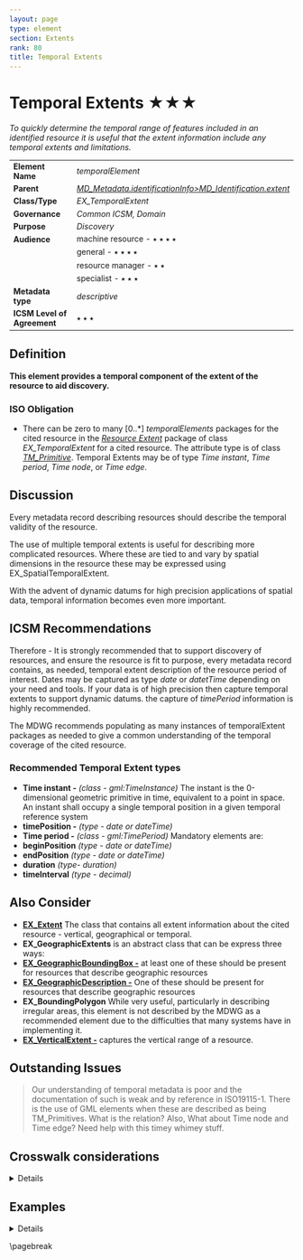 ```yaml
---
layout: page
type: element
section: Extents
rank: 80
title: Temporal Extents
---
```

# Temporal Extents ★★★

*To quickly determine the temporal range of features included in an identified resource it is useful that the extent information include any temporal extents and limitations.*

| | |
| --- | --- |
| **Element Name** | *temporalElement* |
| **Parent** | *[MD_Metadata.identificationInfo>MD_Identification.extent](./ResourceExtent)* |
| **Class/Type** | *EX_TemporalExtent* |
| **Governance** | *Common ICSM, Domain* |
| **Purpose** | *Discovery* |
| **Audience** | machine resource - ⭑ ⭑ ⭑ ⭑ |
| | general - ⭑ ⭑ ⭑ ⭑ |
| | resource manager - ⭑ ⭑ |
| | specialist - ⭑ ⭑ ⭑ |
| **Metadata type** | *descriptive* |
| **ICSM Level of Agreement** | ⭑ ⭑ ⭑ |

## Definition
**This element provides a temporal component of the extent of the resource to aid discovery.**

### ISO Obligation

- There can be zero to many [0..\*] *temporalElements* packages for the cited resource in the *[Resource Extent](./ResourceExtent)* package of class *EX_TemporalExtent* for a cited resource. The attribute type is of class *[TM_Primitive](https://www.isotc211.org/hmmg/HTML/ConceptualModels/EARoot/EA1/EA8/EA1/EA1/EA2739.htm)*. Temporal Extents may be of type *Time instant*, *Time period*, *Time node*, or *Time edge*.

## Discussion

Every metadata record describing resources should describe the temporal validity of the resource. 

The use of multiple temporal extents is useful for describing more complicated resources. Where these are tied to and vary by spatial dimensions in the resource these may be expressed using EX_SpatialTemporalExtent.

With the advent of dynamic datums for high precision applications of spatial data, temporal information becomes even more important.

## ICSM Recommendations

Therefore - It is strongly recommended that to support discovery of resources, and ensure the resource is fit to purpose, every metadata record contains, as needed, temporal extent description of the resource period of interest. Dates may be captured as type *date* or *datetTime* depending on your need and tools. If your data is of high precision then capture temporal extents to support dynamic datums. the capture of *timePeriod* information is highly recommended.

The MDWG recommends populating as many instances of temporalExtent packages as needed to give a common understanding of the temporal coverage of the cited resource.

### Recommended Temporal Extent types

* **Time instant -** *(class - gml:TimeInstance)* The instant is the 0-dimensional geometric primitive in time, equivalent to a point in space. An instant shall occupy a single temporal position in a given temporal reference system
* **timePosition -** *(type - date or dateTime)*
* **Time period -** *(class - gml:TimePeriod)* Mandatory elements are:
 * **beginPosition** *(type - date or dateTime)*
 * **endPosition** *(type - date or dateTime)*
 * **duration** *(type- duration)*
 * **timeInterval** *(type - decimal)*

 ## Also Consider

 - **[EX_Extent](./ResourceExtent)** The class that contains all extent information about the cited resource - vertical, geographical or temporal.
 - **EX_GeographicExtents** is an abstract class that can be express three ways:
  - **[EX_GeographicBoundingBox -](./ExtentBoundingBox)** at least one of these should be present for resources that describe geographic resources
  - **[EX_GeographicDescription -](./ExtentGeographicDescription)** One of these should be present for resources that describe geographic resources
  - **EX_BoundingPolygon** While very useful, particularly in describing irregular areas, this element is not described by the MDWG as a recommended element due to the difficulties that many systems have in implementing it.
 - **[EX_VerticalExtent -](./VerticalExtent)** captures the vertical range of a resource.

 ## Outstanding Issues

 > Our understanding of temporal metadata is poor and the documentation of such is weak and by reference in ISO19115-1. There is the use of GML elements when these are described as being TM_Primitives. What is the relation? Also, What about Time node and Time edge? Need help with this timey whimey stuff.


## Crosswalk considerations

<details>

### Dublin core / CKAN / data.gov.au {if any}

Mapping to CKAN and Dublin core elements, particularly as used by data.gov.au needs discussion

</details>

## Examples

<details>

### XML
```
<mdb:MD_Metadata>
....
  <mdb:identificationInfo>
   <mri:MD_DataIdentification>
     ....
     <mri:extent>
      <gex:EX_Extent>
        <gex:temporalElement>
         <gex:EX_TemporalExtent>
           <gex:extent>
            <gml:TimePeriod gml:id="d5078594e414a1056030">
              <gml:begin>
               <gml:TimeInstant gml:id="d5078594e416a1056030">
                 <gml:timePosition>2019-07-01</gml:timePosition>
               </gml:TimeInstant>
              </gml:begin>
              <gml:end>
               <gml:TimeInstant gml:id="d5078594e420a1056030">
                 <gml:timePosition>2019-07-31</gml:timePosition>
               </gml:TimeInstant>
              </gml:end>
            </gml:TimePeriod>
           </gex:extent>
         </gex:EX_TemporalExtent>
        </gex:temporalElement>
      </gex:EX_Extent>
     </mri:extent>
   ....
   </mri:MD_DataIdentification>
  </mdb:identificationInfo>
....
</mdb:MD_Metadata>
```

### UML diagrams

Recommended elements highlighted in Yellow

![temporalExtent](../images/TemporalExtentsUML.png)

</details>

\pagebreak


